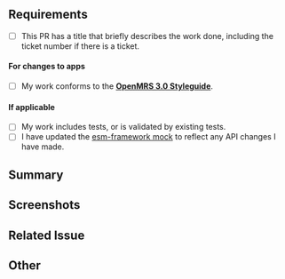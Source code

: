 ## Requirements
- [ ] This PR has a title that briefly describes the work done, including the ticket number if there is a ticket.

#### For changes to apps
- [ ] My work conforms to the [**OpenMRS 3.0 Styleguide**](https://om.rs/styleguide).

#### If applicable
- [ ] My work includes tests, or is validated by existing tests.
- [ ] I have updated the [esm-framework mock](https://github.com/openmrs/openmrs-esm-core/blob/master/packages/framework/esm-framework/mock.tsx) to reflect any API changes I have made.

## Summary
<!-- Please describe what problems your PR addresses. -->

## Screenshots
<!-- Required if you are making UI changes. -->

## Related Issue
<!-- Paste the link to the Jira ticket here if one exists. -->
<!-- https://issues.openmrs.org/browse/O3- -->

## Other
<!-- Anything not covered above -->
